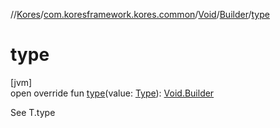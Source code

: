 //[Kores](../../../../index.md)/[com.koresframework.kores.common](../../index.md)/[Void](../index.md)/[Builder](index.md)/[type](type.md)

# type

[jvm]\
open override fun [type](type.md)(value: [Type](https://docs.oracle.com/javase/8/docs/api/java/lang/reflect/Type.html)): [Void.Builder](index.md)

See T.type
